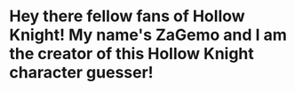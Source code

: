 # Hey there fellow fans of Hollow Knight! My name's ZaGemo and I am the creator of this Hollow Knight character guesser!
